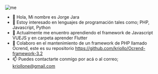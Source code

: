 

  ![me](https://user-images.githubusercontent.com/32275426/209872058-bb9a8a27-5a0a-46d0-8c58-d62ac345effe.png)


- 👋 Hola, Mi nombre es Jorge Jara
- 👀 Estoy interesado en lenguajes de programación tales como; PHP, Javascript, Python
- 🌱 Actualmente me enuentro aprendiendo el framework de Javascript VUEJS y en carpeta aprender Flutter
- 💞️ Colaboro en el mantenimiento de un framework de PHP llamado Ocrend, este es su repositorio https://github.com/kriollo/Ocrend-framework-3.2
- 📫 Puedes contactarte conmigo por acá o al correo; kriollone@gmail.com

<!---
kriollo/kriollo is a ✨ special ✨ repository because its `README.md` (this file) appears on your GitHub profile.
You can click the Preview link to take a look at your changes.
--->
